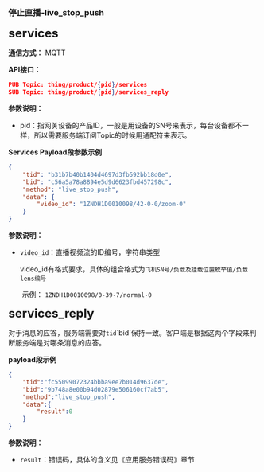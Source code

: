 ### 停止直播-live_stop_push

**<font size=5>services</font>**

**通信方式：** MQTT

**API接口：** 

```json
PUB Topic: thing/product/{pid}/services
SUB Topic: thing/product/{pid}/services_reply
```

**参数说明：**

- pid：指网关设备的产品ID，一般是用设备的SN号来表示，每台设备都不一样，所以需要服务端订阅Topic的时候用通配符来表示。

**Services Payload段参数示例**

```json
{
    "tid": "b31b7b40b1404d4697d3fb592bb18d0e",
    "bid": "c56a5a78a8894e5d9d6623fbd457298c",
    "method": "live_stop_push",
    "data": {
        "video_id": "1ZNDH1D0010098/42-0-0/zoom-0"
    }
}
```

**参数说明：**

- `video_id`：直播视频流的ID编号，字符串类型

  ​	video_id有格式要求，具体的组合格式为`飞机SN号/负载及挂载位置枚举值/负载lens编号`

  ​	示例： `1ZNDH1D0010098/0-39-7/normal-0`

**<font size=5>services_reply</font>**

对于消息的应答，服务端需要对`tid`\`bid`保持一致。客户端是根据这两个字段来判断服务端是对哪条消息的应答。

**payload段示例**

```json
{
    "tid":"fc55099072324bbba9ee7b014d9637de",
    "bid":"9b748a8e00b94d02879e506160cf7ab5",
    "method":"live_stop_push",
    "data":{
        "result":0
    }
}
```

**参数说明：**

- `result`：错误码，具体的含义见《应用服务错误码》章节